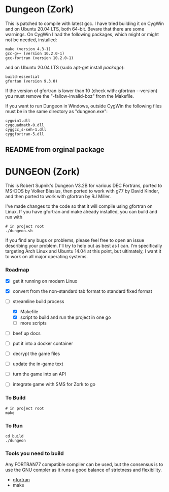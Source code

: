 # Dungeon (Zork)
This is patched to compile with latest gcc. I have tried building it on CygWin and on Ubuntu 20.04 LTS, both 64-bit. Bevare that there are some warnings. On CygWin I had the following packages, which might or might not be needed, installed:
~~~
make (version 4.3-1)
gcc-g++ (version 10.2.0-1)
gcc-fortran (version 10.2.0-1)
~~~
and on Ubuntu 20.04 LTS (sudo apt-get install *package*):
~~~
build-essential 
gfortan (version 9.3.0)
~~~
If the version of gfortran is lower than 10 (check with: gfortran --version) you must remove the "-fallow-invalid-boz" from the Makefile.

If you want to run Dungeon in Windows, outside CygWin the following files must be in the same directory as "dungeon.exe":
~~~
cygwin1.dll
cygquadmath-0.dll
cyggcc_s-seh-1.dll
cyggfortran-5.dll
~~~

## README from orginal package

DUNGEON (Zork)
==============

This is Robert Supnik's Dungeon V3.2B for various DEC Fortrans, ported to MS-DOS
by Volker Blasius, then ported to work with g77 by David Kinder, and then ported
to work with gfortran by RJ Miller.

I've made changes to the code so that it will compile using gfortran on Linux.
If you have gfortran and make already installed, you can build and run with
```
# in project root
./dungeon.sh
```

If you find any bugs or problems, please feel free to open an issue describing
your problem. I'll try to help out as best as I can. I'm specifically targeting
Arch Linux and Ubuntu 14.04 at this point, but ultimately, I want it to work on
all major operating systems.


### Roadmap

- [x] get it running on modern Linux
- [x] convert from the non-standard tab format to standard fixed format
- [ ] streamline build process
  - [x] Makefile
  - [x] script to build and run the project in one go
  - [ ] more scripts
- [ ] beef up docs
- [ ] put it into a docker container
- [ ] decrypt the game files
- [ ] update the in-game text
- [ ] turn the game into an API
- [ ] integrate game with SMS for Zork to go


### To Build

```
# in project root
make
```


### To Run

```
cd build
./dungeon
```


### Tools you need to build

Any FORTRAN77 compatible compiler can be used, but the consensus is to use the
GNU compler as it runs a good balance of strictness and flexibility.
- [gfortran](https://gcc.gnu.org/wiki/GFortranBinaries)
- make
